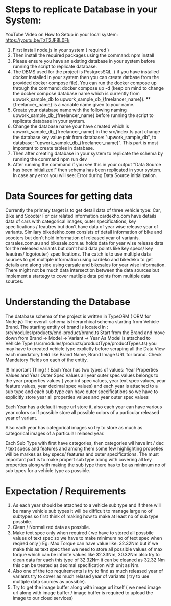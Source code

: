 # Steps to replicate Database in your System:
YouTube Video on How to Setup in your local system: https://youtu.be/TzT2JF8L0Fk
1. First install node.js in your system ( required )
2. Then install the required packages using the command: npm install
3. Please ensure you have an existing database in your system before running the
script to replicate database.
4. The DBMS used for the project is PostgresSQL. ( if you have installed docker installed in your
system then you can create datbase from the provided docker compose file).
You can run the docker compose up through the command: docker compose up -d
(keep on mind to change the docker compose database name which is currently 
from upwork_sample_db to upwork_sample_db_{freelancer_name}).
** {freelancer_name} is a variable name given to your name.
5. Create your database name with the following naming upwork_sample_db_{freelancer_name} before running the script to replicate database in your system.
6. Change the database name your have created which is upwork_sample_db_{freelancer_name} in the src/index.ts part change the database key value pair from database: "upwork_sample_db", to 
database: "upwork_sample_db_{freelancer_name}". This part is most important to create tables in database.
7. Then after creating database in your system to replicate the schema by running the 
command npm run dev
8. After running the command if you see this in your output "Data Source has been initialized!" then schema has been replicated in your system. In case any error you will see: Error during Data Source initialization.

# Data Sources for getting data
Currently the primary target is to get detail data of three vehicle type: Car, Bike and Scooter
For car related information cardekho.com have details data of cars with categorical images, outer specifications, key specifications / feautres but don't have data of year wise release year of variants.
Similary bikedekho.com consists of detail information of bike and scooters but don't hold information
of released year of variants. 
carsales.com.au and bikesale.com.au holds data for year wise release data for the released variants 
but don't hold data points like key specs/ key feautres/ logo(outer) specifications.
The catch is to use multiple data sources to get multiple information using cardeko and bikedeko to get details and along side using carsale and bikesales for year wise information. There might not be much data intersection between the data sources but implement a startegy to cover mutliple data points
from multiple data sources.

# Understanding the Database 
The database schema of the project is written in TypeORM ( ORM for Node.js) 
The overall schema is hierarchical schema starting from Vehicle Brand.
The starting entitiy of brand is located in : src/modules/products/end-product/brand.ts
Start from the Brand and move down from Brand -> Model -> Variant -> Year
As Model is attached to Vehicle Type (src/modules/products/productType/productTypes.ts)
you may have to created vehicle type explictly before scraping all the Data
View each mandatory field like Brand Name, Brand Image URL  for brand.
Check Mandatory Fields on each of the entity.

!!! Important Thing !!!
Each Year has two types of values: Year Properties Values and Year Outer Spec Values
all year outer spec values belongs to the year properties values ( year int spec values, year text spec values, year feature values, year decimal spec values) and each year is attached to a sub type
and each sub type can have outer specifications so we have to explicitly store year all properties values and year outer spec values

Each Year has a default image url store it, also each year can have various year colors so if possible store all possible colors of a particular released year of variant.

Also each year has categorical images so try to store as much as categorical images of a particular relased year.

Each Sub Type with first have categories, then categories wil have int / dec / text specs and features
and among them some few highlighting propeties will be markes as key specs/ features and outer specifications. The must important part is to make propert sub type along with covering all key properties along with making the sub type there has to be as minimum no of sub types for a vehicle type as possible.


# Expectation / Requirements
1. As each year should be attached to a vehicle sub type and if there will be many vehicle sub types
it will be difficult to manage large no of subtypes so first think of making how to make at least no of sub type possbile.
2. Clean / Normalized data as possbile.
3. Make text spec only when required ( we have to stored all possbile values of text spec so we have to make minimum no of text spec when reqired only )
Eg: Max Torque can have value like: 32.32Nm but if we make this as text spec then we need to store 
all possible values of max torque which can be infinite values like 32.33Nm, 30.32Nm also try to clean
data for each this type of 32.32Nm it can be cleaned as 32.32 Nm this can be treated as decimal specification with unit as Nm.
4. Also one of the top requirements is try to find as much released year of variants try to cover as much relased year of variants ( try to use multiple data sources as possible).
5. Try to get the image buffer along with image url itself ( we need image url along with image buffer / image buffer is required to upload the image to our cloud services)


